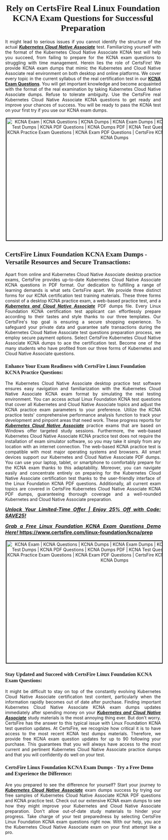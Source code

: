 <h1 style="text-align: center;"><strong><span style="display:block; color:#Black; "><span style="font-family:Tahoma,Times,serif;">Rely on CertsFire Real Linux Foundation KCNA Exam Questions for Successful Preparation</span></span></strong></h1>

<p style="text-align:justify">It might lead to serious issues if you cannot identify the structure of the actual <u><em><strong>Kubernetes Cloud Native Associate</strong></em></u> test. Familiarizing yourself with the format of the Kubernetes Cloud Native Associate KCNA test will help you succeed, from failing to prepare for the KCNA exam questions to struggling with time management. Herein lies the role of CertsFire! We provide KCNA exam dumps that mimic the Kubernetes and Cloud Native Associate real environment on both desktop and online platforms. We cover every topic in the current syllabus of the real certification test in our <strong><a href="https://www.certsfire.com/linux-foundation/kcna/prep">KCNA Exam Questions</a></strong>. You will get important knowledge and become acquainted with the format of the real examination by taking Kubernetes Cloud Native Associate dumps. Refuse to tolerate ambiguity. Use the CertsFire real Kubernetes Cloud Native Associate KCNA questions to get ready and improve your chances of success. You will be ready to pass the KCNA test on your first try if you use our KCNA exam dumps.</p>

<p style="text-align: center;"><img alt="KCNA Exam | KCNA Questions | KCNA Dumps | KCNA Exam Dumps | KCNA Exam Questions | KCNA Test Dumps | KCNA PDF Questions | KCNA Dumps PDF | KCNA Test Questions | KCNA Braindumps | KCNA Practice Exam Questions | KCNA Exam PDF Questions | CertsFire KCNA Dumps | Linux Foundation KCNA Dumps" src="https://i.imgur.com/SYzw28Y.jpeg" style="width: 700px; height: 393px; border-width: 2px; border-style: solid; margin: 2px;" /></p>

<h2><strong><span style="display:block; color:#Black; "><span style="font-family:Tahoma,Times,serif;">CertsFire Linux Foundation KCNA Exam Dumps - Versatile Resources and Secure Transactions:</span></span></strong></h2>

<p style="text-align:justify">Apart from online and Kubernetes Cloud Native Associate desktop practice exams, CertsFire provides up-to-date Kubernetes Cloud Native Associate KCNA questions in PDF format. Our dedication to fulfilling a range of learning demands is what sets CertsFire apart. We provide three distinct forms for our KCNA certification test training materials. These three forms consist of a desktop KCNA practice exam, a web-based practice test, and a <u><strong><em>Kubernetes and Cloud Native Associate</em></strong></u> PDF dumps file. Every Linux Foundation KCNA certification test applicant can effortlessly prepare according to their tastes and style thanks to our three templates. Our CertsFire's top goal is ensuring a secure shopping experience. To safeguard your private data and guarantee safe transactions during the Kubernetes Cloud Native Associate test questions preparation process, we employ secure payment options. Select CertsFire Kubernetes Cloud Native Associate KCNA dumps to ace the certification test. Become one of the many students who have profited from our three forms of Kubernetes and Cloud Native Associate questions.</p>

<h3><strong><span style="display:block; color:#Black; "><span style="font-family:Tahoma,Times,serif;">Enhance Your Exam Readiness with CertsFire Linux Foundation KCNA Practice Questions:</span></span></strong></h3>

<p style="text-align:justify">The Kubernetes Cloud Native Associate desktop practice test software ensures easy navigation and familiarization with the Kubernetes Cloud Native Associate KCNA exam format by simulating the real testing environment. You can access actual Linux Foundation KCNA test questions that cover all Kubernetes and Cloud Native Associate topics and adjust the KCNA practice exam parameters to your preference. Utilize the KCNA practice tests' comprehensive performance analysis function to track your development and pinpoint areas that need work. These progress reports for <u><em><strong>Kubernetes Cloud Native Associate</strong></em></u> practice exams that are based on Windows offer targeted study sessions. Furthermore, the web-based Kubernetes Cloud Native Associate KCNA practice test does not require the installation of exam simulator software, so you may take it simply from any location with an internet connection. The web-based KCNA practice test is compatible with most major operating systems and browsers. All smart devices support our Kubernetes and Cloud Native Associate PDF dumps. You can use your laptop, tablet, or smartphone to comfortably prepare for the KCNA exam thanks to this adaptability. Moreover, you can navigate easily and concentrate entirely on preparing for the Kubernetes Cloud Native Associate certification test thanks to the user-friendly interface of the Linux Foundation KCNA PDF questions. Additionally, all current exam topics are covered in CertsFire Kubernetes Cloud Native Associate KCNA PDF dumps, guaranteeing thorough coverage and a well-rounded Kubernetes and Cloud Native Associate preparation.</p>

<p style="text-align: justify;"><span style="font-size:16px;"><strong><u><em>Unlock Your Limited-Time Offer | Enjoy 25% Off with Code: SAVE25!</em></u></strong></span></p>

<p style="text-align: justify;"><span style="font-size:16px;"><strong><u><em>Grab a Free Linux Foundation KCNA Exam Questions Demo Here! </em></u><a href="https://www.certsfire.com/linux-foundation/kcna/prep">https://www.certsfire.com/linux-foundation/kcna/prep</a></strong></span></p>

<p style="text-align: center;"><img alt="KCNA Exam | KCNA Questions | KCNA Dumps | KCNA Exam Dumps | KCNA Exam Questions | KCNA Test Dumps | KCNA PDF Questions | KCNA Dumps PDF | KCNA Test Questions | KCNA Braindumps | KCNA Practice Exam Questions | KCNA Exam PDF Questions | CertsFire KCNA Dumps | Linux Foundation KCNA Dumps" src="https://i.imgur.com/2YaVQXX.jpeg" style="width: 700px; height: 393px; border-width: 2px; border-style: solid; margin: 2px;" /></p>

<h3><strong><span style="display:block; color:#Black; "><span style="font-family:Tahoma,Times,serif;">Stay Updated and Succeed with CertsFire Linux Foundation KCNA Exam Questions:</span></span></strong></h3>

<p style="text-align:justify">It might be difficult to stay on top of the constantly evolving Kubernetes Cloud Native Associate certification test content, particularly when the information rapidly becomes out of date after purchase. Finding important Kubernetes Cloud Native Associate KCNA exam dumps updates immediately after spending money on your <u><em><strong>Kubernetes and Cloud Native Associate</strong></em></u> study materials is the most annoying thing ever. But don't worry. CertsFire has the answer to this typical issue with Linux Foundation KCNA test question updates. At CertsFire, we recognize how critical it is to have access to the most recent KCNA test dumps materials. Therefore, we provide free KCNA exam question updates for up to 90 following your purchase. This guarantees that you will always have access to the most current and pertinent Kubernetes Cloud Native Associate practice dumps and that you will confidently do well on your test.</p>

<h3><strong><span style="display:block; color:#Black; "><span style="font-family:Tahoma,Times,serif;">CertsFire Linux Foundation KCNA Exam Dumps - Try a Free Demo and Experience the Difference:</span></span></strong></h3>

<p style="text-align:justify">Are you prepared to see the difference for yourself? Start your journey to <u><em><strong>Kubernetes Cloud Native Associate</strong></em></u> exam dumps success by trying our free samples of Kubernetes Cloud Native Associate KCNA PDF questions and KCNA practice test. Check out our extensive KCNA exam dumps to see how they might improve your Kubernetes and Cloud Native Associate preparation. Don't allow out-of-date study materials to hinder your progress. Take charge of your test preparedness by selecting CertsFire Linux Foundation KCNA exam questions right now. With our help, you ace the Kubernetes Cloud Native Associate exam on your first attempt like a pro.</p>
